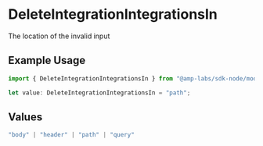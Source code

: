 # DeleteIntegrationIntegrationsIn

The location of the invalid input

## Example Usage

```typescript
import { DeleteIntegrationIntegrationsIn } from "@amp-labs/sdk-node/models/errors";

let value: DeleteIntegrationIntegrationsIn = "path";
```

## Values

```typescript
"body" | "header" | "path" | "query"
```